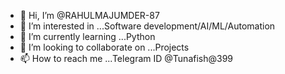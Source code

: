 - 👋 Hi, I’m @RAHULMAJUMDER-87
- 👀 I’m interested in ...Software development/AI/ML/Automation
- 🌱 I’m currently learning ...Python
- 💞️ I’m looking to collaborate on ...Projects
- 📫 How to reach me ...Telegram ID @Tunafish@399

<!---
RAHULMAJUMDER-87/RAHULMAJUMDER-87 is a ✨ special ✨ repository because its `README.md` (this file) appears on your GitHub profile.
You can click the Preview link to take a look at your changes.
--->
